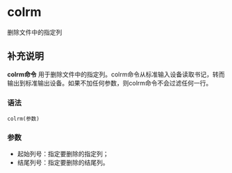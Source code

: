 colrm
===

删除文件中的指定列

## 补充说明

**colrm命令** 用于删除文件中的指定列。colrm命令从标准输入设备读取书记，转而输出到标准输出设备。如果不加任何参数，则colrm命令不会过滤任何一行。

### 语法  

```
colrm(参数)
```

### 参数  

*   起始列号：指定要删除的指定列；
*   结尾列号：指定要删除的结尾列。


<!-- Linux命令行搜索引擎：https://jaywcjlove.github.io/linux-command/ -->